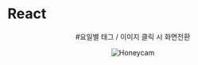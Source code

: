 # React

<div align="center">

 #요일별 태그 / 이미지 클릭 시 화면전환
  
![Honeycam](https://user-images.githubusercontent.com/121269677/209675708-3551d67e-c8ba-4eab-96c0-0fc3d2d2b8d9.gif)

<div>
